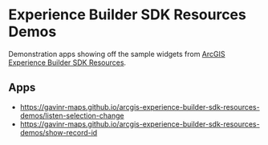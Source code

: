 # Experience Builder SDK Resources Demos

Demonstration apps showing off the sample widgets from [ArcGIS Experience Builder SDK Resources](https://github.com/Esri/arcgis-experience-builder-sdk-resources).

## Apps

- https://gavinr-maps.github.io/arcgis-experience-builder-sdk-resources-demos/listen-selection-change
- https://gavinr-maps.github.io/arcgis-experience-builder-sdk-resources-demos/show-record-id
